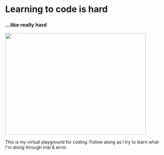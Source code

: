 <h1>Learning to code is hard</h1>
<h3>...like really hard</h3>
<img src="https://pbs.twimg.com/media/ECnNFLBUIAEekoK?format=jpg&name=large" width="450" height="325"">

This is my virtual playground for coding.
Follow along as I try to learn what I'm doing through trial & error. 
